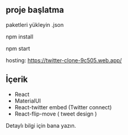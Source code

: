 ## proje başlatma

paketleri yükleyin .json

npm install

npm start

hosting: https://twitter-clone-9c505.web.app/


## İçerik

 - React
 - MaterialUI
 - React-twitter embed (Twitter connect)
 - React-flip-move ( tweet design )


Detaylı bilgi için bana yazın.

